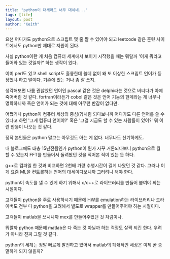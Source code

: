 ```yaml
---
title: "python이 대세라도 너무 대세네..."
tags: [life]
layout: post
author: "Keith"
---
```


요샌 어디가도 python으로 스크립트 몇 줄 짤 수 있어야 되고 leetcode 같은 훈련 사이트에서도 python만 제대로 지원이 된다.

사실 python이란 게 처음 컴퓨터 세계에서 보이기 시작했을 때는 뭐랄까 '이게 뭐라고 들어와 있는 것일까?' 하는 생각이 었다. 

이미 perl도 있고 shell script도 훌륭한데 쓸데 없이 왜 또 이상한 스크립트 언어가 등장했냐 하고 말이다. 기존에 있는 거나 좀 잘 쓰지.

생각해보면 나름 괜찮았던 언어인 pascal 같은 것은 delphi라는 것으로 버티다가 아예 죽어버린 것 같다. 
fortran이라든가 cobol 같은 것은 언어 기능의 한계라는 게 너무나 명확하니까 죽은 언어가 되는 것에 대해 아무런 반감이 없다만.

어쨌거나 python이 컴퓨터 세상의 중심(?)처럼 되다보니까 어디가도 다른 언어를 쓸 수 있다고 하면 '그게 컴퓨터 언어야?' 혹은 '그걸 지금도 할 수 있는 사람들이 있어?' 뭐 이런 반응이 나오는 것 같다.

정작 본인들은 python 말고는 아무것도 아는 게 없다. 너무나도 신기하게도.

내 블로그에도 대충 15년전쯤인가 python이 뭔가 자꾸 거론되다보니 python으로 뭘 할 수 있는지 FFT를 만들어서 돌려봤던 것을 적어본 적이 있는 듯 하다.

g++로 컴파일 한 것과 비교하면 2천배 가량 수행시간이 길게 나왔던 것 같다. 그러나 이게 요즘 ML을 컨트롤하는 언어의 대세이다보니까 그러려니 해야 한다.

python이 속도를 낼 수 있게 하기 위해서 c/c++로 라이브러리를 만들어 붙여야 되는 시절이다.

고객들이 python을 주로 사용하시기 때문에 HW를 emulation하는 라이브러리나 드라이버도 전부 다 python을 고려해서 별도로 wrapper를 만들어주어야 하는 시절이다.

고객들이 matlab을 쓰시니까 mex를 만들어주었던 것 처럼이나. 

뭐랄까 python 때문에 matlab은 다 죽는 것 아닐까 하는 걱정도 살짝 되긴 한다. 우려가 아니라 진짜 그럴 것 같다.

python의 세계는 정말 빠르게 발전하고 있어서 matlab의 폐쇄적인 세상은 이제 곧 종말하게 되지 않을까?